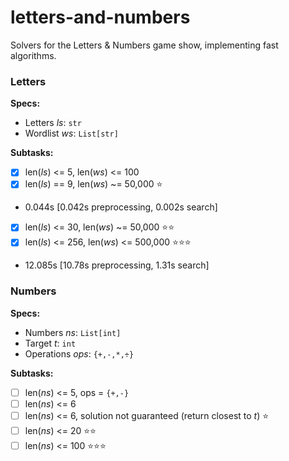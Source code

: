 # letters-and-numbers
Solvers for the Letters & Numbers game show, implementing fast algorithms.

### Letters 
**Specs:**
* Letters _ls_: `str`
* Wordlist _ws_: `List[str]`

**Subtasks:**
* [x] len(_ls_) <= 5, len(_ws_) <= 100
* [x] len(_ls_) == 9, len(_ws_) ~= 50,000 ⭐
- 0.044s [0.042s preprocessing, 0.002s search]
* [x] len(_ls_) <= 30, len(_ws_) ~= 50,000 ⭐⭐
* [x] len(_ls_) <= 256, len(_ws_) <= 500,000 ⭐⭐⭐
- 12.085s [10.78s preprocessing, 1.31s search]

### Numbers
**Specs:**
* Numbers _ns_: `List[int]`
* Target _t_: `int`
* Operations _ops_: `{+,-,*,÷}`

**Subtasks:**
* [ ] len(_ns_) <= 5, ops = `{+,-}`
* [ ] len(_ns_) <= 6
* [ ] len(_ns_) <= 6, solution not guaranteed (return closest to _t_) ⭐
* [ ] len(_ns_) <= 20 ⭐⭐
* [ ] len(_ns_) <= 100 ⭐⭐⭐
